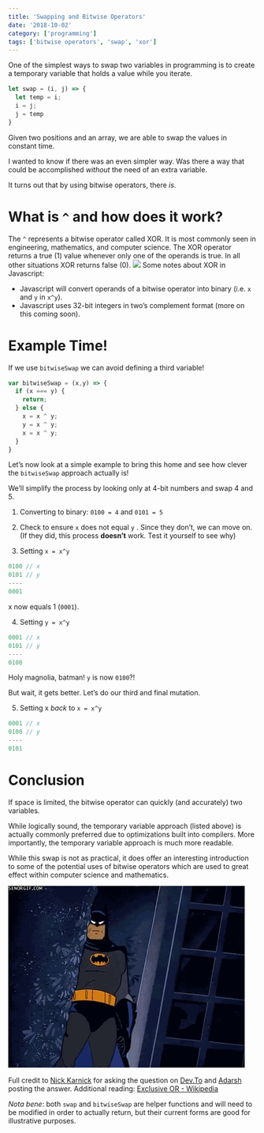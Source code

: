 ```yaml
---
title: 'Swapping and Bitwise Operators'
date: '2018-10-02'
category: ['programming']
tags: ['bitwise operators', 'swap', 'xor']
---
```


One of the simplest ways to swap two variables in programming is to create a temporary variable that holds a value while you iterate.

```Javascript
let swap = (i, j) => {
  let temp = i;
  i = j;
  j = temp
}
```

Given two positions and an array, we are able to swap the values in constant time.

I wanted to know if there was an even simpler way. Was there a way that could be accomplished _without_ the need of an extra variable.

It turns out that by using bitwise operators, there _is_.

# What is `^` and how does it work?

The `^` represents a bitwise operator called XOR. It is most commonly seen in engineering, mathematics, and computer science. The XOR operator returns a true (1) value whenever only one of the operands is true. In all other situations XOR returns false (0). ![](/wp-content/uploads/2018/10/Screen-Shot-2018-10-02-at-8.43.38-PM.png) Some notes about XOR in Javascript:

-   Javascript will convert operands of a bitwise operator into binary (i.e. `x` and `y` in `x^y`).
-   Javascript uses 32-bit integers in two’s complement format (more on this coming soon).

# Example Time!

If we use `bitwiseSwap` we can avoid defining a third variable!

```Javascript
var bitwiseSwap = (x,y) => {
  if (x === y) {
    return;
  } else {
    x = x ^ y;
    y = x ^ y;
    x = x ^ y;
  }
}
```

Let’s now look at a simple example to bring this home and see how clever the `bitwiseSwap` approach actually is!

We’ll simplify the process by looking only at 4-bit numbers and swap 4 and 5.

1. Converting to binary: `0100 = 4` and `0101 = 5`

2. Check to ensure `x` does not equal `y` . Since they don’t, we can move on. (If they did, this process **doesn’t** work. Test it yourself to see why)

3. Setting `x = x^y`

```Javascript
0100 // x
0101 // y
----
0001
```

x now equals 1 (`0001`).

4. Setting `y = x^y`

```Javascript
0001 // x
0101 // y
----
0100
```

Holy magnolia, batman! `y` is now `0100`?!

But wait, it gets better. Let’s do our third and final mutation.

5. Setting x _back_ to `x = x^y`

```Javascript
0001 // x
0100 // y
----
0101
```

# Conclusion

If space is limited, the bitwise operator can quickly (and accurately) two variables.

While logically sound, the temporary variable approach (listed above) is actually commonly preferred due to optimizations built into compilers. More importantly, the temporary variable approach is much more readable.

While this swap is not as practical, it does offer an interesting introduction to some of the potential uses of bitwise operators which are used to great effect within computer science and mathematics.

![](./giphy.gif)

Full credit to [Nick Karnick](https://dev.to/theoutlander) for asking the question on [Dev.To](https://dev.to/theoutlander/how-can-you-swap-two-variables-without-using-a-third-2f30) and [Adarsh](https://dev.to/sadarshannaiynar) posting the answer. Additional reading: [Exclusive OR - Wikipedia](https://en.wikipedia.org/wiki/Exclusive_or)

_Nota bene_: both `swap` and `bitwiseSwap` are helper functions and will need to be modified in order to actually return, but their current forms are good for illustrative purposes.
